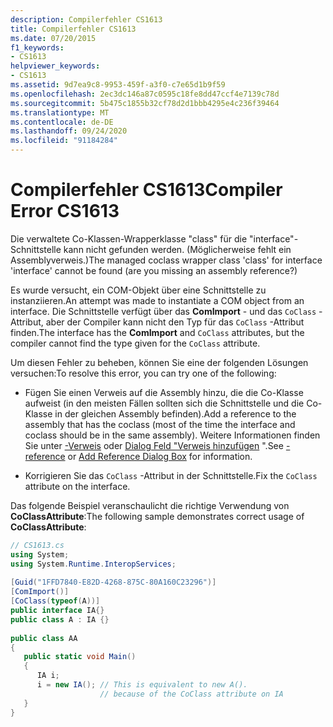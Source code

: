 ```yaml
---
description: Compilerfehler CS1613
title: Compilerfehler CS1613
ms.date: 07/20/2015
f1_keywords:
- CS1613
helpviewer_keywords:
- CS1613
ms.assetid: 9d7ea9c8-9953-459f-a3f0-c7e65d1b9f59
ms.openlocfilehash: 2ec3dc146a87c0595c18fe8dd47ccf4e7139c78d
ms.sourcegitcommit: 5b475c1855b32cf78d2d1bbb4295e4c236f39464
ms.translationtype: MT
ms.contentlocale: de-DE
ms.lasthandoff: 09/24/2020
ms.locfileid: "91184284"
---
```

# <a name="compiler-error-cs1613"></a><span data-ttu-id="2e47c-103">Compilerfehler CS1613</span><span class="sxs-lookup"><span data-stu-id="2e47c-103">Compiler Error CS1613</span></span>

<span data-ttu-id="2e47c-104">Die verwaltete Co-Klassen-Wrapperklasse "class" für die "interface"-Schnittstelle kann nicht gefunden werden. (Möglicherweise fehlt ein Assemblyverweis.)</span><span class="sxs-lookup"><span data-stu-id="2e47c-104">The managed coclass wrapper class 'class' for interface 'interface' cannot be found (are you missing an assembly reference?)</span></span>  
  
 <span data-ttu-id="2e47c-105">Es wurde versucht, ein COM-Objekt über eine Schnittstelle zu instanziieren.</span><span class="sxs-lookup"><span data-stu-id="2e47c-105">An attempt was made to instantiate a COM object from an interface.</span></span> <span data-ttu-id="2e47c-106">Die Schnittstelle verfügt über das **ComImport** - und das `CoClass` -Attribut, aber der Compiler kann nicht den Typ für das `CoClass` -Attribut finden.</span><span class="sxs-lookup"><span data-stu-id="2e47c-106">The interface has the **ComImport** and `CoClass` attributes, but the compiler cannot find the type given for the `CoClass` attribute.</span></span>  
  
 <span data-ttu-id="2e47c-107">Um diesen Fehler zu beheben, können Sie eine der folgenden Lösungen versuchen:</span><span class="sxs-lookup"><span data-stu-id="2e47c-107">To resolve this error, you can try one of the following:</span></span>  
  
- <span data-ttu-id="2e47c-108">Fügen Sie einen Verweis auf die Assembly hinzu, die die Co-Klasse aufweist (in den meisten Fällen sollten sich die Schnittstelle und die Co-Klasse in der gleichen Assembly befinden).</span><span class="sxs-lookup"><span data-stu-id="2e47c-108">Add a reference to the assembly that has the coclass (most of the time the interface and coclass should be in the same assembly).</span></span> <span data-ttu-id="2e47c-109">Weitere Informationen finden Sie unter [-Verweis](../language-reference/compiler-options/reference-compiler-option.md) oder [Dialog Feld "Verweis hinzufügen](/visualstudio/ide/how-to-add-or-remove-references-by-using-the-reference-manager) ".</span><span class="sxs-lookup"><span data-stu-id="2e47c-109">See [-reference](../language-reference/compiler-options/reference-compiler-option.md) or [Add Reference Dialog Box](/visualstudio/ide/how-to-add-or-remove-references-by-using-the-reference-manager) for information.</span></span>  
  
- <span data-ttu-id="2e47c-110">Korrigieren Sie das `CoClass` -Attribut in der Schnittstelle.</span><span class="sxs-lookup"><span data-stu-id="2e47c-110">Fix the `CoClass` attribute on the interface.</span></span>  
  
 <span data-ttu-id="2e47c-111">Das folgende Beispiel veranschaulicht die richtige Verwendung von **CoClassAttribute**:</span><span class="sxs-lookup"><span data-stu-id="2e47c-111">The following sample demonstrates correct usage of **CoClassAttribute**:</span></span>  
  
```csharp  
// CS1613.cs  
using System;  
using System.Runtime.InteropServices;  
  
[Guid("1FFD7840-E82D-4268-875C-80A160C23296")]  
[ComImport()]  
[CoClass(typeof(A))]  
public interface IA{}  
public class A : IA {}  
  
public class AA  
{  
   public static void Main()  
   {  
      IA i;  
      i = new IA(); // This is equivalent to new A().  
                    // because of the CoClass attribute on IA  
   }  
}  
```

